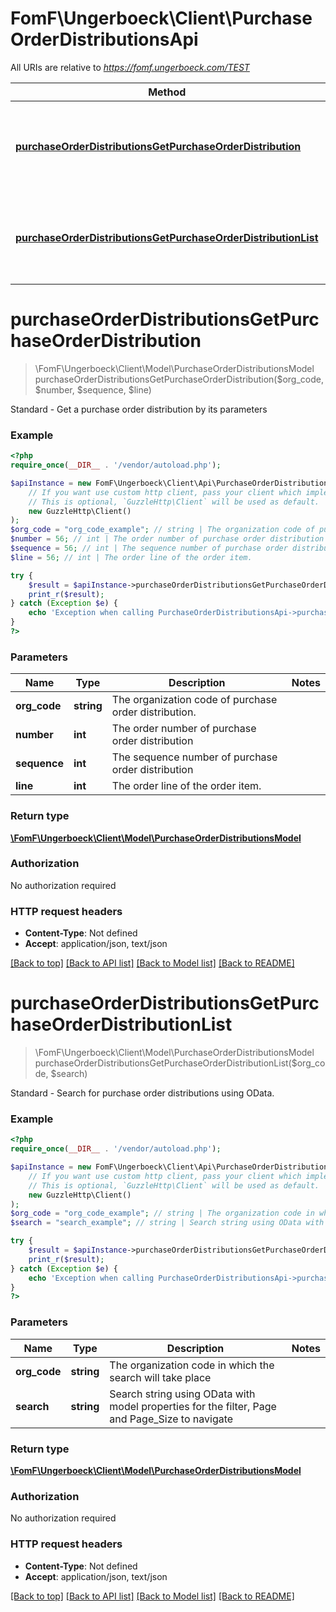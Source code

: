# FomF\Ungerboeck\Client\PurchaseOrderDistributionsApi

All URIs are relative to *https://fomf.ungerboeck.com/TEST*

Method | HTTP request | Description
------------- | ------------- | -------------
[**purchaseOrderDistributionsGetPurchaseOrderDistribution**](PurchaseOrderDistributionsApi.md#purchaseOrderDistributionsGetPurchaseOrderDistribution) | **GET** /api/v1/PurchaseOrderDistribution/{OrgCode}/{Number}/{Sequence}/{Line} | Standard - Get a purchase order distribution by its parameters
[**purchaseOrderDistributionsGetPurchaseOrderDistributionList**](PurchaseOrderDistributionsApi.md#purchaseOrderDistributionsGetPurchaseOrderDistributionList) | **GET** /api/v1/PurchaseOrderDistribution/{OrgCode} | Standard - Search for purchase order distributions using OData.


# **purchaseOrderDistributionsGetPurchaseOrderDistribution**
> \FomF\Ungerboeck\Client\Model\PurchaseOrderDistributionsModel purchaseOrderDistributionsGetPurchaseOrderDistribution($org_code, $number, $sequence, $line)

Standard - Get a purchase order distribution by its parameters

### Example
```php
<?php
require_once(__DIR__ . '/vendor/autoload.php');

$apiInstance = new FomF\Ungerboeck\Client\Api\PurchaseOrderDistributionsApi(
    // If you want use custom http client, pass your client which implements `GuzzleHttp\ClientInterface`.
    // This is optional, `GuzzleHttp\Client` will be used as default.
    new GuzzleHttp\Client()
);
$org_code = "org_code_example"; // string | The organization code of purchase order distribution.
$number = 56; // int | The order number of purchase order distribution
$sequence = 56; // int | The sequence number of purchase order distribution
$line = 56; // int | The order line of the order item.

try {
    $result = $apiInstance->purchaseOrderDistributionsGetPurchaseOrderDistribution($org_code, $number, $sequence, $line);
    print_r($result);
} catch (Exception $e) {
    echo 'Exception when calling PurchaseOrderDistributionsApi->purchaseOrderDistributionsGetPurchaseOrderDistribution: ', $e->getMessage(), PHP_EOL;
}
?>
```

### Parameters

Name | Type | Description  | Notes
------------- | ------------- | ------------- | -------------
 **org_code** | **string**| The organization code of purchase order distribution. |
 **number** | **int**| The order number of purchase order distribution |
 **sequence** | **int**| The sequence number of purchase order distribution |
 **line** | **int**| The order line of the order item. |

### Return type

[**\FomF\Ungerboeck\Client\Model\PurchaseOrderDistributionsModel**](../Model/PurchaseOrderDistributionsModel.md)

### Authorization

No authorization required

### HTTP request headers

 - **Content-Type**: Not defined
 - **Accept**: application/json, text/json

[[Back to top]](#) [[Back to API list]](../../README.md#documentation-for-api-endpoints) [[Back to Model list]](../../README.md#documentation-for-models) [[Back to README]](../../README.md)

# **purchaseOrderDistributionsGetPurchaseOrderDistributionList**
> \FomF\Ungerboeck\Client\Model\PurchaseOrderDistributionsModel purchaseOrderDistributionsGetPurchaseOrderDistributionList($org_code, $search)

Standard - Search for purchase order distributions using OData.

### Example
```php
<?php
require_once(__DIR__ . '/vendor/autoload.php');

$apiInstance = new FomF\Ungerboeck\Client\Api\PurchaseOrderDistributionsApi(
    // If you want use custom http client, pass your client which implements `GuzzleHttp\ClientInterface`.
    // This is optional, `GuzzleHttp\Client` will be used as default.
    new GuzzleHttp\Client()
);
$org_code = "org_code_example"; // string | The organization code in which the search will take place
$search = "search_example"; // string | Search string using OData with model properties for the filter, Page and Page_Size to navigate

try {
    $result = $apiInstance->purchaseOrderDistributionsGetPurchaseOrderDistributionList($org_code, $search);
    print_r($result);
} catch (Exception $e) {
    echo 'Exception when calling PurchaseOrderDistributionsApi->purchaseOrderDistributionsGetPurchaseOrderDistributionList: ', $e->getMessage(), PHP_EOL;
}
?>
```

### Parameters

Name | Type | Description  | Notes
------------- | ------------- | ------------- | -------------
 **org_code** | **string**| The organization code in which the search will take place |
 **search** | **string**| Search string using OData with model properties for the filter, Page and Page_Size to navigate |

### Return type

[**\FomF\Ungerboeck\Client\Model\PurchaseOrderDistributionsModel**](../Model/PurchaseOrderDistributionsModel.md)

### Authorization

No authorization required

### HTTP request headers

 - **Content-Type**: Not defined
 - **Accept**: application/json, text/json

[[Back to top]](#) [[Back to API list]](../../README.md#documentation-for-api-endpoints) [[Back to Model list]](../../README.md#documentation-for-models) [[Back to README]](../../README.md)

